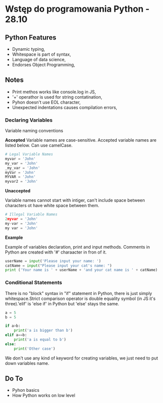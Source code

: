 # **Wstęp do programowania Python - 28.10**

## **Python Features**

-   Dynamic typing,
-   Whitespace is part of syntax,
-   Language of data science,
-   Endorses Object Programming,

## **Notes**

-   Print methos works like console.log in JS,
-   '+' operathor is used for string contatination,
-   Pyhon doesn't use EOL character,
-   Unexpected indentations causes compilation errors,

### **Declaring Variables**

Variable naming conventions

**Accepted**
Variable names are case-sensitive. Accepted variable names are listed below. Can use camelCase.

```py
# Legal Variable Names
myvar = 'John'
my_var = 'John'
_my_var = 'John'
myVar = 'John'
MYVAR = 'John'
myvar2 = 'John'
```

**Unaccepted**

Variable names cannot start with intiger, can't include space
between characters ot have white space between them.

```py
# Illegal Variable Names
2myvar = 'John'
my-var = 'John'
my var = 'John'
```

**Example**

Example of variables declaration, print and input methods.
Comments in Python are created with '#' charaacter in fron of it.

```py
userName = input('Please input your name: ')
catName = input("Please input your cat's name: ")
print ('Your name is ' + userName + 'and your cat name is ' + catName)
```

### **Conditional Statements**

There is no "block" syntax in "if" statement in Python, there is just simply whitespace.Strict comparison operator is double equality symbol (in JS it's three).'elif' is 'else if' in Python but 'else' stays the same.

```py
a = 5
b = 5

if a>b:
    print('a is bigger than b')
elif a==b:
    print('a is equal to b')
else:
    print('Other case')
```

We don't use any kind of keyword for creating variables, we just need to put down variables name.

## **Do To**

-   Pyhon basics
-   How Python works on low level
